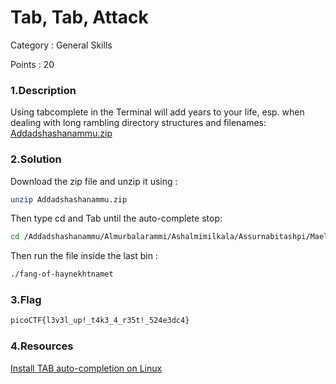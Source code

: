 # Tab, Tab, Attack

Category : General Skills

Points : 20

### 1.Description

Using tabcomplete in the Terminal will add years to your life, esp. when dealing with long rambling directory structures and filenames: [Addadshashanammu.zip](https://mercury.picoctf.net/static/659efd595171e4c40378be6a2e9b7298/Addadshashanammu.zip)

### 2.Solution

Download the zip file and unzip it using :

```bash
unzip Addadshashanammu.zip
```
Then type cd and Tab until the auto-complete stop:

```bash
cd /Addadshashanammu/Almurbalarammi/Ashalmimilkala/Assurnabitashpi/Maelkashishi/Onnissiralis/Ularradallaku
```
Then run the file inside the last bin :

```bash
./fang-of-haynekhtnamet
```
### 3.Flag

```bash
picoCTF{l3v3l_up!_t4k3_4_r35t!_524e3dc4}

```
### 4.Resources

[Install TAB auto-completion on Linux](https://faun.pub/configure-bash-auto-completion-tab-completion-on-linux-db0d9310818b)

